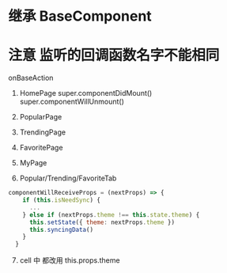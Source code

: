 # 继承 BaseComponent

# 注意 监听的回调函数名字不能相同
  onBaseAction
1. HomePage
  super.componentDidMount()
  super.componentWillUnmount()

2. PopularPage
3. TrendingPage
4. FavoritePage
5. MyPage

6.  Popular/Trending/FavoriteTab
~~~javascript
componentWillReceiveProps = (nextProps) => {
    if (this.isNeedSync) {
      ...
    } else if (nextProps.theme !== this.state.theme) {
      this.setState({ theme: nextProps.theme })
      this.syncingData()
    }
  }
~~~

7. cell 中 都改用 this.props.theme
